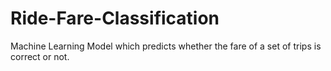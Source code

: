 # Ride-Fare-Classification
Machine Learning Model which predicts whether the fare of a set of trips is correct or not.
